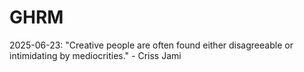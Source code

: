# GHRM

2025-06-23: "Creative people are often found either disagreeable or intimidating by mediocrities." - Criss Jami
